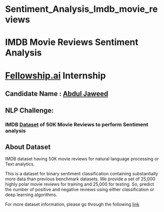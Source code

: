 # Sentiment_Analysis_Imdb_movie_reviews
# IMDB Movie Reviews Sentiment Analysis

# [Fellowship.ai](https://www.fellowship.ai/) Internship

## Candidate Name : [Abdul Jaweed](https://www.linkedin.com/in/abdul-jaweed-datascientist/)

## NLP Challenge: 
 
### IMDB [Dataset](https://www.kaggle.com/datasets/lakshmi25npathi/imdb-dataset-of-50k-movie-reviews) of 50K Movie Reviews to perform Sentiment analysis


## About Dataset

IMDB dataset having 50K movie reviews for natural language processing or Text analytics.

This is a dataset for binary sentiment classification containing substantially more data than previous benchmark datasets. We provide a set of 25,000 highly polar movie reviews for training and 25,000 for testing. So, predict the number of positive and negative reviews using either classification or deep learning algorithms.

For more dataset information, please go through the following [link](http://ai.stanford.edu/~amaas/data/sentiment/)

